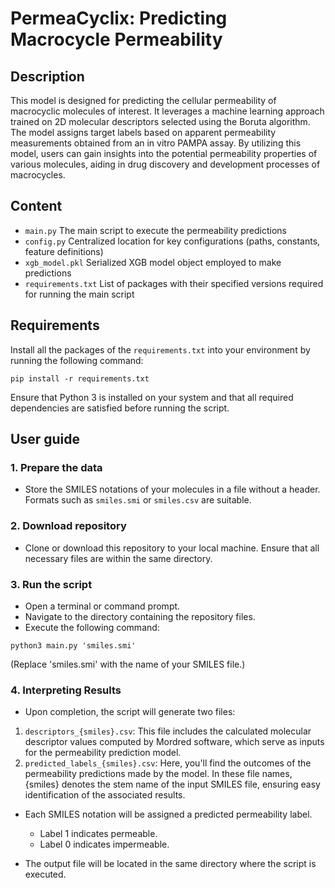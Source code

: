 # PermeaCyclix: Predicting Macrocycle Permeability

## Description
This model is designed for predicting the cellular permeability of macrocyclic molecules of interest. It leverages a machine learning approach trained on 2D molecular descriptors selected using the Boruta algorithm. The model assigns target labels based on apparent permeability measurements obtained from an in vitro PAMPA assay. By utilizing this model, users can gain insights into the potential permeability properties of various molecules, aiding in drug discovery and development processes of macrocycles.

## Content
- `main.py` The main script to execute the permeability predictions
- `config.py` Centralized location for key configurations (paths, constants, feature definitions)
- `xgb_model.pkl` Serialized XGB model object employed to make predictions
- `requirements.txt` List of packages with their specified versions required for running the main script

## Requirements
Install all the packages of the `requirements.txt` into your environment by running the following command:
```
pip install -r requirements.txt
```

Ensure that Python 3 is installed on your system and that all required dependencies are satisfied before running the script.

## User guide

### 1. Prepare the data
- Store the SMILES notations of your molecules in a file without a header. Formats such as `smiles.smi` or `smiles.csv` are suitable. 

### 2. Download repository
- Clone or download this repository to your local machine. Ensure that all necessary files are within the same directory.

### 3. Run the script
- Open a terminal or command prompt.
- Navigate to the directory containing the repository files.
- Execute the following command:
```
python3 main.py 'smiles.smi'
```
(Replace 'smiles.smi' with the name of your SMILES file.)

### 4. Interpreting Results
- Upon completion, the script will generate two files:
1) `descriptors_{smiles}.csv`: This file includes the calculated molecular descriptor values computed by Mordred software, which serve as inputs for the permeability prediction model.
2) `predicted_labels_{smiles}.csv`: Here, you'll find the outcomes of the permeability predictions made by the model.
In these file names, {smiles} denotes the stem name of the input SMILES file, ensuring easy identification of the associated results.

- Each SMILES notation will be assigned a predicted permeability label.
    - Label 1 indicates permeable.
    - Label 0 indicates impermeable.

- The output file will be located in the same directory where the script is executed.
